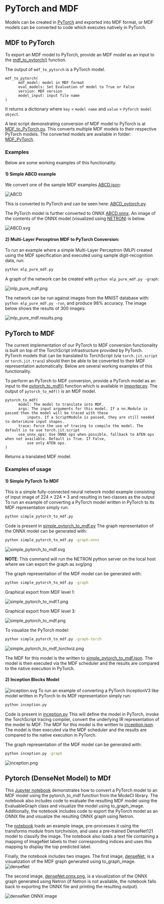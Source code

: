 # PyTorch and MDF

Models can be created in [PyTorch](http://www.pytorch.org) and exported into MDF format, or MDF models can be converted to code which executes natively in PyTorch.

## MDF to PyTorch

To export an MDF model to PyTorch, provide an MDF model as an input to the [mdf_to_pytorch()](https://mdf.readthedocs.io/en/latest/api/_autosummary/modeci_mdf.interfaces.pytorch.exporter.mdf_to_pytorch.html#modeci_mdf.interfaces.pytorch.exporter.mdf_to_pytorch) function.

The output of `mdf_to_pytorch` is a PyTorch model.

```
mdf_to_pytorch(
      mdf_model: model in MDF format
      eval_models: Set Evaluation of model to True or False
      version: MDF version
      model_input: input file name
)
```

It returns a dictionary where `key` = `model name` and `value` = `PyTorch model object`.

A test script demonstrating conversion of MDF model to PyTorch is at [MDF_to_PyTorch.py](/examples/PyTorch/MDF_PyTorch/MDF_to_PyTorch.py). This converts multiple MDF models to their respective PyTorch models. The converted models are available in folder: [MDF_PyTorch](/examples/PyTorch/MDF_PyTorch).

### Examples

Below are some working examples of this functionality.

#### 1) Simple ABCD example

We convert one of the sample MDF examples [ABCD.json](../MDF/ABCD.json):

![ABCD](../MDF/images/abcd.png)

This is converted to PyTorch and can be seen here: [ABCD_pytorch.py](MDF_PyTorch/ABCD_pytorch.py).

The PyTorch model is further converted to ONNX [ABCD.onnx](MDF_PyTorch/ABCD.onnx). An image of the contents of the ONNX model (visualized using [NETRON](https://netron.app/)) is below.

![ABCD.svg](ABCD.svg)
<!-- this representation was produced from https://netron.app/ by uploading the ONNX model and exporting the svg-->

#### 2) Multi-Layer Perceptron MDF to PyTorch Conversion:

  To run an example where a simple Multi-Layer Perceptron (MLP) created using the MDF specification and executed using sample digit-recognition data, run:

  ```bash
  python mlp_pure_mdf.py
  ```

A graph of the network can be created with `python mlp_pure_mdf.py -graph`:

  ![mlp_pure_mdf.png](mlp_pure_mdf.png)

The network can be run against images from the MNIST database with: `python mlp_pure_mdf.py -run`, and produce 98% accuracy. The image below shows the results of 300 images:

  ![mlp_pure_mdf.results.png](mlp_pure_mdf.results.png)




## PyTorch to MDF

The current implementation of our PyTorch to MDF conversion functionality is built
on top of the TorchScript infrastructure provided by PyTorch. PyTorch models that
can be translated to TorchScript (via `torch.jit.script` or `torch.jit.trace`) should
then be able to be converted to their MDF representation automatically. Below are
several working examples of this functionality.

To perform an PyTorch to MDF conversion, provide a PyTorch model as an input to the [pytorch_to_mdf()](https://mdf.readthedocs.io/en/latest/api/_autosummary/modeci_mdf.interfaces.pytorch.importer.pytorch_to_mdf.html#modeci_mdf.interfaces.pytorch.importer.pytorch_to_mdf) function
which is available in [importer.py](/src/modeci_mdf/interfaces/pytorch/importer.py). The output of `pytorch_to_mdf()` is an MDF model.

```
pytorch_to_mdf(
      model: The model to translate into MDF.
      args: The input arguments for this model. If a nn.Module is passed then the model will be traced with these
          inputs. If a ScriptModule is passed, they are still needed to deterimine input shapes.
      trace: Force the use of tracing to compile the model. The default is to use torch.jit.script
      use_onnx_ops: Use ONNX ops when possible, fallback to ATEN ops when not available. Default is True. If False,
          use only ATEN ops.
)
```
Returns a translated MDF model.

### Examples of usage

#### 1) Simple PyTorch To MDF

This is a simple fully-connected neural network model example consisting of input image of 224 * 224 * 3 and resulting in two classes as the output
  To run an example of converting a PyTorch model written in PyTorch to its MDF representation simply run:

  ```bash
  python simple_pytorch_to_mdf.py
  ```
  Code is present in [simple_pytorch_to_mdf.py](simple_pytorch_to_mdf.py)
  The graph representation of the ONNX model can be generated with:
  ```bash
  python simple_pytorch_to_mdf.py -graph-onnx
  ```

  ![simple_pytorch_to_mdf.svg](simple_pytorch_to_mdf.svg)


  **NOTE**: This command will run the NETRON python server on the local host where we can export the graph as svg/png

  The graph representation of the MDF model can be generated with:
  ```bash
  python simple_pytorch_to_mdf.py -graph
  ```

Graphical export from MDF level 1:

![simple_pytorch_to_mdf.1.png](simple_pytorch_to_mdf.1.png)

Graphical export from MDF level 3:

![simple_pytorch_to_mdf.png](simple_pytorch_to_mdf.png)

To visualize the PyTorch model:
  ```bash
  python simple_pytorch_to_mdf.py -graph-torch
  ```

![simple_pytorch_to_mdf_torchviz.png](simple_pytorch_to_mdf_torchviz.png)

The MDF for this model is the written to [simple_pytorch_to_mdf.json](simple_pytorch_to_mdf.json). The model is then executed
via the MDF scheduler and the results are compared to the native execution in PyTorch.

#### 2) Inception Blocks Model

  ![inception.svg](inception.svg)
  To run an example of converting a PyTorch InceptionV3 like model written in PyTorch to its MDF representation simply run:

  ```bash
  python inception.py
  ```
  Code is present in [inception.py](inception.py)
  This will define the model in PyTorch, invoke the TorchScript tracing compiler,
  convert the underlying IR representation of the model to MDF. The MDF for this
  model is the written to [inception.json](inception.json). The model is then executed
  via the MDF scheduler and the results are compared to the native execution in PyTorch.

  The graph representation of the MDF model can be generated with:

  ```bash
  python inception.py -graph
  ```

![inception.png](inception.png)

<!--  Not yet working !
3. A DDM A model that simulates a simple noisy drift diffusion model using Euler-Maruyama integration. This is implemented without performance in mind. [pytorch_ddm.py](pytorch_ddm.py) is converted to [ddm.json](ddm.json)

    <p align="center"><img alt="DDM mdf" src="ddm.png"/></p>
    Conversion to MDF: TODO...
-->

## Pytorch (DenseNet Model) to MDf

This [Jupyter notebook](..\PyTorch\PyTorch_MDF\pytorch_densenet_mdf_examples.ipynb) demonstrates how to convert a PyTorch model to an MDF model using the pytorch_to_mdf function from the ModeCI library. The notebook also includes code to evaluate the resulting MDF model using the EvaluableGraph class and visualize the model using to_graph_image. Additionally, the notebook includes code to export the PyTorch model as an ONNX file and visualize the resulting ONNX graph using Netron.

The [notebook](..\PyTorch\PyTorch_MDF\pytorch_densenet_mdf_examples.ipynb) loads an example image, pre-processes it using the transforms module from torchvision, and uses a pre-trained DenseNet121 model to classify the image. The notebook also loads a text file containing a mapping of ImageNet labels to their corresponding indices and uses this mapping to display the top predicted label.

Finally, the notebook includes two images. The first image, [denseNet](../PyTorch/PyTorch_MDF/denseNet.png), is a visualization of the MDF graph generated using to_graph_image.
![denseNet](../PyTorch/PyTorch_MDF/denseNet.png)

The second image, [denseNet.onnx.png](../PyTorch/PyTorch_MDF/denseNet.onnx.png), is a visualization of the ONNX graph generated using Netron (if Netron is not available, the notebook falls back to exporting the ONNX file and printing the resulting output).

![denseNet ONNX image](../PyTorch/PyTorch_MDF/denseNet.onnx.png)